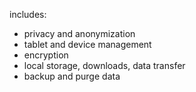 includes:
- privacy and anonymization
- tablet and device management
- encryption
- local storage, downloads, data transfer
- backup and purge data
